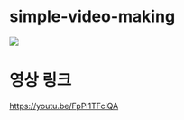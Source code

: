 # simple-video-making

![](https://github.com/yeon1216/simple-video-making/blob/master/simple-video-making.png?raw=true)

# 영상 링크
https://youtu.be/FpPi1TFclQA
